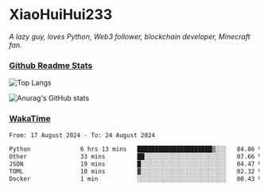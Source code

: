 # XiaoHuiHui233

*A lazy guy, loves Python, Web3 follower, blockchain developer, Minecraft fan.*

### [Github Readme Stats](https://github.com/anuraghazra/github-readme-stats)

![Top Langs](https://github-readme-stats.vercel.app/api/top-langs/?username=XiaoHuiHui233&layout=compact&theme=github_dark)

![Anurag's GitHub stats](https://github-readme-stats.vercel.app/api?username=XiaoHuiHui233&show_icons=true&theme=github_dark)

### [WakaTime](https://wakatime.com)

<!--START_SECTION:waka-->

```txt
From: 17 August 2024 - To: 24 August 2024

Python              6 hrs 13 mins   █████████████████████▒░░░   84.86 %
Other               33 mins         ██░░░░░░░░░░░░░░░░░░░░░░░   07.66 %
JSON                19 mins         █░░░░░░░░░░░░░░░░░░░░░░░░   04.47 %
TOML                10 mins         ▓░░░░░░░░░░░░░░░░░░░░░░░░   02.32 %
Docker              1 min           ░░░░░░░░░░░░░░░░░░░░░░░░░   00.43 %
```

<!--END_SECTION:waka-->
